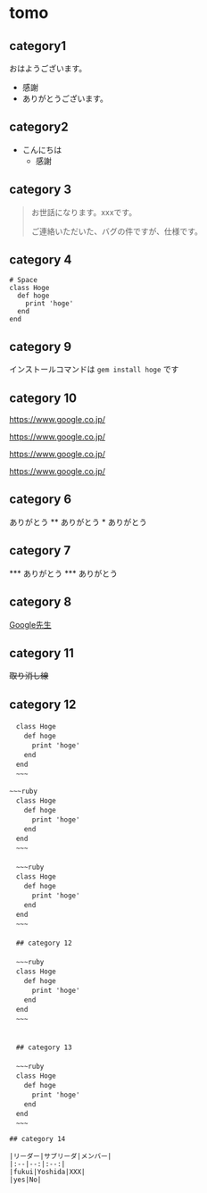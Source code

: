 # tomo 

## category1
おはようございます。
- 感謝
 - ありがとうございます。

 ## category2
- こんにちは
  - 感謝 

## category 3
> お世話になります。xxxです。
> 
> ご連絡いただいた、バグの件ですが、仕様です。

## category 4

    # Space
    class Hoge
      def hoge
        print 'hoge'
      end
    end

## category 9
インストールコマンドは `gem install hoge` です

## category 10
https://www.google.co.jp/

https://www.google.co.jp/

  https://www.google.co.jp/

  https://www.google.co.jp/



## category 6
ありがとう ** ありがとう * ありがとう 

## category 7

*** ありがとう *** ありがとう

## category 8

[Google先生](https://www.google.co.jp/)

## category 11

~~取り消し線~~

## category 12

~~~
　class Hoge
　  def hoge
　    print 'hoge'
　  end
　end
　~~~
　
~~~ruby
　class Hoge
　  def hoge
　    print 'hoge'
　  end
　end
　~~~
　
　~~~ruby
　class Hoge
　  def hoge
　    print 'hoge'
　  end
　end
　~~~
　
　## category 12
　
　~~~ruby
　class Hoge
　  def hoge
　    print 'hoge'
　  end
　end
　~~~
　
　
　## category 13
　
　~~~ruby
　class Hoge
　  def hoge
　    print 'hoge'
　  end
　end
　~~~

## category 14

|リーダー|サブリーダ|メンバー|
|:--|--:|:--:|
|fukui|Yoshida|XXX|
|yes|No|
　
